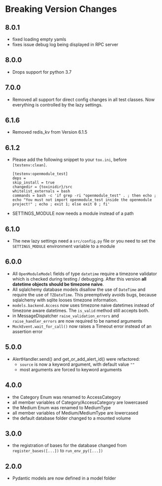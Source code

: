 # Breaking Version Changes

## 8.0.1
* fixed loading empty yamls
* fixes issue debug log being displayed in RPC server

## 8.0.0
* Drops support for python 3.7

## 7.0.0
* Removed all support for direct config changes in all test classes. Now everything is controlled by the lazy settings.

## 6.1.6
* Removed redis_kv from Version 6.1.5

## 6.1.2
* Please add the following snippet to your `tox.ini`, before `[testenv:clean]`. 
  ```
  [testenv:openmodule_test]
  deps =
  skip_install = true
  changedir = {toxinidir}/src
  whitelist_externals = bash
  commands = bash -c 'if grep -ri "openmodule_test" . ; then echo ; echo "You must not import openmodule_test inside the openmodule project!" ; echo ; exit 1; else exit 0 ; fi'
  ```
* SETTINGS_MODULE now needs a module instead of a path

## 6.1.0
* The new lazy settings need a `src/config.py` file or you need to set the `SETTINGS_MODULE` environment variable to a module

## 6.0.0

* All `OpenModuleModel` fields of type `datetime` require a timezone validator which is checked during testing /
  debugging. After this version **all datetime objects should be timezone naive**.
* All sqlalchemy database models disallow the use of `DateTime` and require the use of `TZDateTime`. This preemptively
  avoids bugs, because sqlalchemy with sqlite looses timezone information.
* `models.backend.Access` now uses timezone naive datetimes instead of timezone aware datetimes. The `is_valid` method
  still accepts both.
* in MessageDispatcher `raise_validation_errors` and `raise_handler_errors` are now required to be named arguments
* `MockEvent.wait_for_call()` now raises a Timeout error instead of an assertion error

## 5.0.0

* AlertHandler.send() and get_or_add_alert_id() were refactored:
    * `source` is now a keyword argument, with default value `""`
    * most arguments are forced to keyword arguments

## 4.0.0

* the Category Enum was renamed to AccessCategory
* all member variables of Category/AccessCategory are lowercased
* the Medium Enum was renamed to MediumType
* all member variables of Medium/MediumType are lowercased
* the default database folder changed to a mounted volume

## 3.0.0

* the registration of bases for the database changed from `register_bases([...])` to `run_env_py([...])`

## 2.0.0

* Pydantic models are now defined in a model folder
